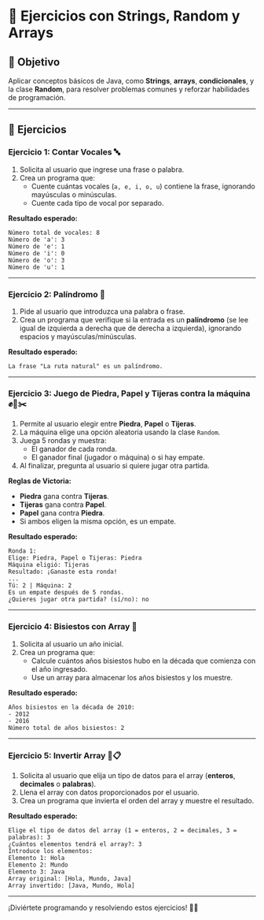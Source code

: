# 📝 Ejercicios con Strings, Random y Arrays

## 🎯 Objetivo

Aplicar conceptos básicos de Java, como **Strings**, **arrays**, **condicionales**, y la clase **Random**, para resolver problemas comunes y reforzar habilidades de programación.

---

## 🧩 Ejercicios

### **Ejercicio 1: Contar Vocales** 🔤

1. Solicita al usuario que ingrese una frase o palabra.
2. Crea un programa que:
   - Cuente cuántas vocales (`a, e, i, o, u`) contiene la frase, ignorando mayúsculas o minúsculas.
   - Cuente cada tipo de vocal por separado.

**Resultado esperado:**
```
Número total de vocales: 8
Número de 'a': 3
Número de 'e': 1
Número de 'i': 0
Número de 'o': 3
Número de 'u': 1
```

---

### **Ejercicio 2: Palíndromo** 🔄

1. Pide al usuario que introduzca una palabra o frase.
2. Crea un programa que verifique si la entrada es un **palíndromo** (se lee igual de izquierda a derecha que de derecha a izquierda), ignorando espacios y mayúsculas/minúsculas.

**Resultado esperado:**
```
La frase "La ruta natural" es un palíndromo.
```

---

### **Ejercicio 3: Juego de Piedra, Papel y Tijeras contra la máquina** ✊📄✂️

1. Permite al usuario elegir entre **Piedra**, **Papel** o **Tijeras**.
2. La máquina elige una opción aleatoria usando la clase `Random`.
3. Juega 5 rondas y muestra:
   - El ganador de cada ronda.
   - El ganador final (jugador o máquina) o si hay empate.
4. Al finalizar, pregunta al usuario si quiere jugar otra partida.

**Reglas de Victoria:**
- **Piedra** gana contra **Tijeras**.
- **Tijeras** gana contra **Papel**.
- **Papel** gana contra **Piedra**.
- Si ambos eligen la misma opción, es un empate.

**Resultado esperado:**
```
Ronda 1:
Elige: Piedra, Papel o Tijeras: Piedra
Máquina eligió: Tijeras
Resultado: ¡Ganaste esta ronda!
...
Tú: 2 | Máquina: 2
Es un empate después de 5 rondas.
¿Quieres jugar otra partida? (sí/no): no
```

---

### **Ejercicio 4: Bisiestos con Array** 📅

1. Solicita al usuario un año inicial.
2. Crea un programa que:
   - Calcule cuántos años bisiestos hubo en la década que comienza con el año ingresado.
   - Use un array para almacenar los años bisiestos y los muestre.

**Resultado esperado:**
```
Años bisiestos en la década de 2010:
- 2012
- 2016
Número total de años bisiestos: 2
```

---

### **Ejercicio 5: Invertir Array** 🔄📋

1. Solicita al usuario que elija un tipo de datos para el array (**enteros**, **decimales** o **palabras**).
2. Llena el array con datos proporcionados por el usuario.
3. Crea un programa que invierta el orden del array y muestre el resultado.

**Resultado esperado:**
```
Elige el tipo de datos del array (1 = enteros, 2 = decimales, 3 = palabras): 3
¿Cuántos elementos tendrá el array?: 3
Introduce los elementos:
Elemento 1: Hola
Elemento 2: Mundo
Elemento 3: Java
Array original: [Hola, Mundo, Java]
Array invertido: [Java, Mundo, Hola]
```

---

¡Diviértete programando y resolviendo estos ejercicios! 🚀✨
